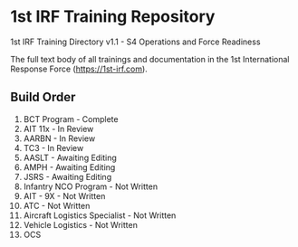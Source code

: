 # 1st IRF Training Repository
1st IRF Training Directory v1.1 - S4 Operations and Force Readiness

The full text body of all trainings and documentation in the 1st International Response Force (https://1st-irf.com).

## Build Order

1. BCT Program - Complete
2. AIT 11x - In Review
3. AARBN - In Review
4. TC3 - In Review
5. AASLT - Awaiting Editing
6. AMPH - Awaiting Editing
7. JSRS - Awaiting Editing
8. Infantry NCO Program - Not Written
9. AIT - 9X - Not Written
10. ATC - Not Written
11. Aircraft Logistics Specialist - Not Written
12. Vehicle Logistics - Not Written
12. OCS
